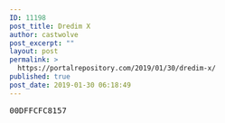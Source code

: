 ```yaml
---
ID: 11198
post_title: Dredim X
author: castwolve
post_excerpt: ""
layout: post
permalink: >
  https://portalrepository.com/2019/01/30/dredim-x/
published: true
post_date: 2019-01-30 06:18:49
---
```

<pre>00DFFCFC8157</pre>